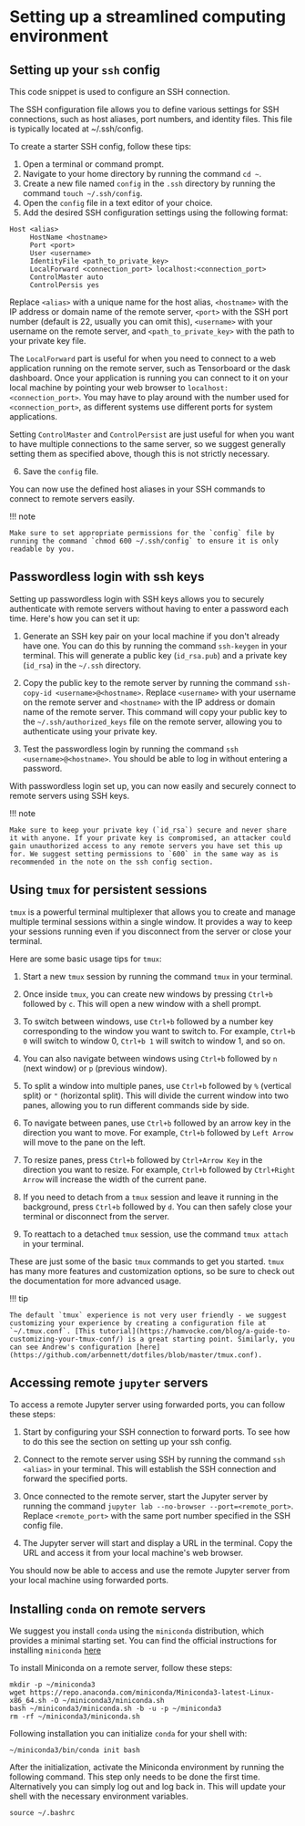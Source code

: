 # Setting up a streamlined computing environment

## Setting up your `ssh` config
This code snippet is used to configure an SSH connection.

The SSH configuration file allows you to define various settings for SSH connections, such as host aliases, port numbers, and identity files. This file is typically located at ~/.ssh/config.

To create a starter SSH config, follow these tips:

1. Open a terminal or command prompt.
2. Navigate to your home directory by running the command `cd ~`.
3. Create a new file named `config` in the `.ssh` directory by running the command `touch ~/.ssh/config`.
4. Open the `config` file in a text editor of your choice.
5. Add the desired SSH configuration settings using the following format:

```
Host <alias>
     HostName <hostname>
     Port <port>
     User <username>
     IdentityFile <path_to_private_key>
     LocalForward <connection_port> localhost:<connection_port>
     ControlMaster auto
     ControlPersis yes
```

Replace `<alias>` with a unique name for the host alias, `<hostname>` with the IP address or domain name of the remote server, `<port>` with the SSH port number (default is 22, usually you can omit this), `<username>` with your username on the remote server, and `<path_to_private_key>` with the path to your private key file. 

The `LocalForward` part is useful for when you need to connect to a web application running on the remote server, such as Tensorboard or the dask dashboard. Once your application is running you can connect to it on your local machine by pointing your web browser to `localhost:<connection_port>`. You may have to play around with the number used for `<connection_port>`, as different systems use different ports for system applications.

Setting `ControlMaster` and `ControlPersist` are just useful for when you want to have multiple connections to the same server, so we suggest generally setting them as specified above, though this is not strictly necessary.

6. Save the `config` file.

You can now use the defined host aliases in your SSH commands to connect to remote servers easily.

!!! note 

    Make sure to set appropriate permissions for the `config` file by running the command `chmod 600 ~/.ssh/config` to ensure it is only readable by you.


## Passwordless login with ssh keys

Setting up passwordless login with SSH keys allows you to securely authenticate with remote servers without having to enter a password each time. Here's how you can set it up:

1. Generate an SSH key pair on your local machine if you don't already have one. You can do this by running the command `ssh-keygen` in your terminal. This will generate a public key (`id_rsa.pub`) and a private key (`id_rsa`) in the `~/.ssh` directory.

2. Copy the public key to the remote server by running the command `ssh-copy-id <username>@<hostname>`. Replace `<username>` with your username on the remote server and `<hostname>` with the IP address or domain name of the remote server. This command will copy your public key to the `~/.ssh/authorized_keys` file on the remote server, allowing you to authenticate using your private key.

3. Test the passwordless login by running the command `ssh <username>@<hostname>`. You should be able to log in without entering a password.

With passwordless login set up, you can now easily and securely connect to remote servers using SSH keys.

!!! note

    Make sure to keep your private key (`id_rsa`) secure and never share it with anyone. If your private key is compromised, an attacker could gain unauthorized access to any remote servers you have set this up for. We suggest setting permissions to `600` in the same way as is recommended in the note on the ssh config section.


## Using `tmux` for persistent sessions

`tmux` is a powerful terminal multiplexer that allows you to create and manage multiple terminal sessions within a single window. It provides a way to keep your sessions running even if you disconnect from the server or close your terminal.

Here are some basic usage tips for `tmux`:

1. Start a new `tmux` session by running the command `tmux` in your terminal.

2. Once inside `tmux`, you can create new windows by pressing `Ctrl+b` followed by `c`. This will open a new window with a shell prompt.

3. To switch between windows, use `Ctrl+b` followed by a number key corresponding to the window you want to switch to. For example, `Ctrl+b 0` will switch to window 0, `Ctrl+b 1` will switch to window 1, and so on.

4. You can also navigate between windows using `Ctrl+b` followed by `n` (next window) or `p` (previous window).

5. To split a window into multiple panes, use `Ctrl+b` followed by `%` (vertical split) or `"` (horizontal split). This will divide the current window into two panes, allowing you to run different commands side by side.

6. To navigate between panes, use `Ctrl+b` followed by an arrow key in the direction you want to move. For example, `Ctrl+b` followed by `Left Arrow` will move to the pane on the left.

7. To resize panes, press `Ctrl+b` followed by `Ctrl+Arrow Key` in the direction you want to resize. For example, `Ctrl+b` followed by `Ctrl+Right Arrow` will increase the width of the current pane.

8. If you need to detach from a `tmux` session and leave it running in the background, press `Ctrl+b` followed by `d`. You can then safely close your terminal or disconnect from the server.

9. To reattach to a detached `tmux` session, use the command `tmux attach` in your terminal.

These are just some of the basic `tmux` commands to get you started. `tmux` has many more features and customization options, so be sure to check out the documentation for more advanced usage.

!!! tip

    The default `tmux` experience is not very user friendly - we suggest customizing your experience by creating a configuration file at `~/.tmux.conf`. [This tutorial](https://hamvocke.com/blog/a-guide-to-customizing-your-tmux-conf/) is a great starting point. Similarly, you can see Andrew's configuration [here](https://github.com/arbennett/dotfiles/blob/master/tmux.conf).


## Accessing remote `jupyter` servers
To access a remote Jupyter server using forwarded ports, you can follow these steps:

1. Start by configuring your SSH connection to forward ports. To see how to do this see the section on setting up your ssh config.
3. Connect to the remote server using SSH by running the command `ssh <alias>` in your terminal. This will establish the SSH connection and forward the specified ports.

4. Once connected to the remote server, start the Jupyter server by running the command `jupyter lab --no-browser --port=<remote_port>`. Replace `<remote_port>` with the same port number specified in the SSH config file.

5. The Jupyter server will start and display a URL in the terminal. Copy the URL and access it from your local machine's web browser.

You should now be able to access and use the remote Jupyter server from your local machine using forwarded ports.


## Installing `conda` on remote servers

We suggest you install `conda` using the `miniconda` distribution, which provides a minimal starting set. You can find the official instructions for installing `miniconda` [here](https://docs.anaconda.com/miniconda/)

To install Miniconda on a remote server, follow these steps:

```
mkdir -p ~/miniconda3
wget https://repo.anaconda.com/miniconda/Miniconda3-latest-Linux-x86_64.sh -O ~/miniconda3/miniconda.sh
bash ~/miniconda3/miniconda.sh -b -u -p ~/miniconda3
rm -rf ~/miniconda3/miniconda.sh
```

Following installation you can initialize `conda` for your shell with:

```
~/miniconda3/bin/conda init bash
```

After the initialization, activate the Miniconda environment by running the following command. This step only needs to be done the first time. Alternatively you can simply log out and log back in. This will update your shell with the necessary environment variables.

```
source ~/.bashrc
```
